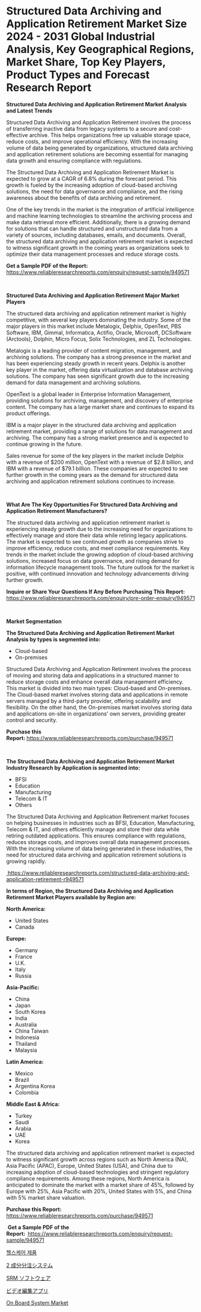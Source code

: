 <p><h1>Structured Data Archiving and Application Retirement Market Size 2024 - 2031 Global Industrial Analysis, Key Geographical Regions, Market Share, Top Key Players, Product Types and Forecast Research Report</h1></p><p><strong>Structured Data Archiving and Application Retirement Market Analysis and Latest Trends</strong></p>
<p><p>Structured Data Archiving and Application Retirement involves the process of transferring inactive data from legacy systems to a secure and cost-effective archive. This helps organizations free up valuable storage space, reduce costs, and improve operational efficiency. With the increasing volume of data being generated by organizations, structured data archiving and application retirement solutions are becoming essential for managing data growth and ensuring compliance with regulations.</p><p>The Structured Data Archiving and Application Retirement Market is expected to grow at a CAGR of 6.8% during the forecast period. This growth is fueled by the increasing adoption of cloud-based archiving solutions, the need for data governance and compliance, and the rising awareness about the benefits of data archiving and retirement. </p><p>One of the key trends in the market is the integration of artificial intelligence and machine learning technologies to streamline the archiving process and make data retrieval more efficient. Additionally, there is a growing demand for solutions that can handle structured and unstructured data from a variety of sources, including databases, emails, and documents. Overall, the structured data archiving and application retirement market is expected to witness significant growth in the coming years as organizations seek to optimize their data management processes and reduce storage costs.</p></p>
<p><strong>Get a Sample PDF of the Report:&nbsp;</strong> <a href="https://www.reliableresearchreports.com/enquiry/request-sample/949571">https://www.reliableresearchreports.com/enquiry/request-sample/949571</a></p>
<p>&nbsp;</p>
<p><strong>Structured Data Archiving and Application Retirement Major Market Players</strong></p>
<p><p>The structured data archiving and application retirement market is highly competitive, with several key players dominating the industry. Some of the major players in this market include Metalogix, Delphix, OpenText, PBS Software, IBM, Gimmal, Informatica, Actifio, Oracle, Microsoft, DCSoftware (Arctools), Dolphin, Micro Focus, Solix Technologies, and ZL Technologies.</p><p>Metalogix is a leading provider of content migration, management, and archiving solutions. The company has a strong presence in the market and has been experiencing steady growth in recent years. Delphix is another key player in the market, offering data virtualization and database archiving solutions. The company has seen significant growth due to the increasing demand for data management and archiving solutions.</p><p>OpenText is a global leader in Enterprise Information Management, providing solutions for archiving, management, and discovery of enterprise content. The company has a large market share and continues to expand its product offerings.</p><p>IBM is a major player in the structured data archiving and application retirement market, providing a range of solutions for data management and archiving. The company has a strong market presence and is expected to continue growing in the future.</p><p>Sales revenue for some of the key players in the market include Delphix with a revenue of $200 million, OpenText with a revenue of $2.8 billion, and IBM with a revenue of $79.1 billion. These companies are expected to see further growth in the coming years as the demand for structured data archiving and application retirement solutions continues to increase.</p></p>
<p>&nbsp;</p>
<p><strong>What Are The Key Opportunities For Structured Data Archiving and Application Retirement Manufacturers?</strong></p>
<p><p>The structured data archiving and application retirement market is experiencing steady growth due to the increasing need for organizations to effectively manage and store their data while retiring legacy applications. The market is expected to see continued growth as companies strive to improve efficiency, reduce costs, and meet compliance requirements. Key trends in the market include the growing adoption of cloud-based archiving solutions, increased focus on data governance, and rising demand for information lifecycle management tools. The future outlook for the market is positive, with continued innovation and technology advancements driving further growth.</p></p>
<p><strong>Inquire or Share Your Questions If Any Before Purchasing This Report:</strong> <a href="https://www.reliableresearchreports.com/enquiry/pre-order-enquiry/949571">https://www.reliableresearchreports.com/enquiry/pre-order-enquiry/949571</a></p>
<p>&nbsp;</p>
<p><strong>Market Segmentation</strong></p>
<p><strong>The Structured Data Archiving and Application Retirement Market Analysis by types is segmented into:</strong></p>
<p><ul><li>Cloud-based</li><li>On-premises</li></ul></p>
<p><p>Structured Data Archiving and Application Retirement involves the process of moving and storing data and applications in a structured manner to reduce storage costs and enhance overall data management efficiency. This market is divided into two main types: Cloud-based and On-premises. The Cloud-based market involves storing data and applications in remote servers managed by a third-party provider, offering scalability and flexibility. On the other hand, the On-premises market involves storing data and applications on-site in organizations' own servers, providing greater control and security.</p></p>
<p><strong>Purchase this Report:&nbsp;</strong><a href="https://www.reliableresearchreports.com/purchase/949571">https://www.reliableresearchreports.com/purchase/949571</a></p>
<p>&nbsp;</p>
<p><strong>The Structured Data Archiving and Application Retirement Market Industry Research by Application is segmented into:</strong></p>
<p><ul><li>BFSI</li><li>Education</li><li>Manufacturing</li><li>Telecom & IT</li><li>Others</li></ul></p>
<p><p>The Structured Data Archiving and Application Retirement market focuses on helping businesses in industries such as BFSI, Education, Manufacturing, Telecom & IT, and others efficiently manage and store their data while retiring outdated applications. This ensures compliance with regulations, reduces storage costs, and improves overall data management processes. With the increasing volume of data being generated in these industries, the need for structured data archiving and application retirement solutions is growing rapidly.</p></p>
<p><a href="https://www.reliableresearchreports.com/structured-data-archiving-and-application-retirement-r949571">&nbsp;https://www.reliableresearchreports.com/structured-data-archiving-and-application-retirement-r949571</a></p>
<p><strong>In terms of Region, the Structured Data Archiving and Application Retirement Market Players available by Region are:</strong></p>
<p>
    <p> <strong> North America: </strong>
        <ul>
            <li>United States</li>
            <li>Canada</li>
        </ul>
        </p> 
    <p> <strong> Europe: </strong>
        <ul>
            <li>Germany</li>
            <li>France</li>
            <li>U.K.</li>
            <li>Italy</li>
            <li>Russia</li>
        </ul>
        </p> 
    <p> <strong> Asia-Pacific: </strong>
        <ul>
            <li>China</li>
            <li>Japan</li>
            <li>South Korea</li>
            <li>India</li>
            <li>Australia</li>
            <li>China Taiwan</li>
            <li>Indonesia</li>
            <li>Thailand</li>
            <li>Malaysia</li>
        </ul>
        </p> 
    <p> <strong> Latin America: </strong>
        <ul>
            <li>Mexico</li>
            <li>Brazil</li>
            <li>Argentina Korea</li>
            <li>Colombia</li>
        </ul>
        </p> 
    <p> <strong> Middle East & Africa: </strong>
        <ul>
            <li>Turkey</li>
            <li>Saudi</li>
            <li>Arabia</li>
            <li>UAE</li>
            <li>Korea</li>
        </ul>
    </p>
    </p>
<p><p>The structured data archiving and application retirement market is expected to witness significant growth across regions such as North America (NA), Asia Pacific (APAC), Europe, United States (USA), and China due to increasing adoption of cloud-based technologies and stringent regulatory compliance requirements. Among these regions, North America is anticipated to dominate the market with a market share of 45%, followed by Europe with 25%, Asia Pacific with 20%, United States with 5%, and China with 5% market share valuation.</p></p>
<p><strong>Purchase this Report: </strong><a href="https://www.reliableresearchreports.com/purchase/949571">https://www.reliableresearchreports.com/purchase/949571</a></p>
<p>&nbsp;<strong>Get a Sample PDF of the Report:&nbsp;&nbsp;</strong><a href="https://www.reliableresearchreports.com/enquiry/request-sample/949571">https://www.reliableresearchreports.com/enquiry/request-sample/949571</a></p>
<p><strong></strong></p>
<p><p><a href="https://medium.com/@antosuigrtley99783676/%EA%B1%B4%EA%B0%95%EA%B4%80%EB%A6%AC-%EC%A0%9C%ED%92%88-%EC%8B%9C%EC%9E%A5-%EB%B3%B4%EA%B3%A0%EC%84%9C%EB%8A%94-%EC%9D%B4-%EC%8B%9C%EC%9E%A5%EC%9D%98-%EC%B5%9C%EC%8B%A0-%ED%8A%B8%EB%A0%8C%EB%93%9C%EC%99%80-%EC%84%B1%EC%9E%A5-%EA%B8%B0%ED%9A%8C%EB%A5%BC-%EB%B3%B4%EC%97%AC%EC%A4%8D%EB%8B%88%EB%8B%A4-1dd344648979">헬스케어 제품</a></p><p><a href="https://medium.com/@amarart56456/2%E6%88%90%E5%88%86%E3%83%87%E3%82%A3%E3%82%B9%E3%83%9A%E3%83%B3%E3%82%B7%E3%83%B3%E3%82%B0%E3%82%B7%E3%82%B9%E3%83%86%E3%83%A0%E3%81%AE%E5%B8%82%E5%A0%B4%E3%83%A1%E3%83%88%E3%83%AA%E3%82%AF%E3%82%B9%E3%81%AE%E8%A7%A3%E8%AA%AD-%E5%B8%82%E5%A0%B4%E3%82%B7%E3%82%A7%E3%82%A2-%E3%83%88%E3%83%AC%E3%83%B3%E3%83%89-%E6%88%90%E9%95%B7%E3%83%91%E3%82%BF%E3%83%BC%E3%83%B3-3283dad64a4d">2 成分分注システム</a></p><p><a href="https://github.com/laurenreichert/Market-Research-Report-List-1/blob/main/250227655218.md">SRM ソフトウェア</a></p><p><a href="https://github.com/vtbvgl20191192/Market-Research-Report-List-2/blob/main/637363955217.md">ビデオ編集アプリ</a></p><p><a href="https://www.linkedin.com/pulse/board-system-market-size-reveals-best-marketing-channels-global-4aqoe">On Board System Market</a></p></p>